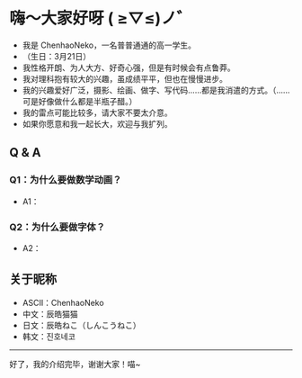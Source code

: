 # 嗨～大家好呀 ( ≥▽≤)ノ゛

* 我是 ChenhaoNeko，一名普普通通的高一学生。
* （生日：3月21日）
* 我性格开朗、为人大方、好奇心强，但是有时候会有点鲁莽。
* 我对理科抱有较大的兴趣，虽成绩平平，但也在慢慢进步。
* 我的兴趣爱好广泛，摄影、绘画、做字、写代码……都是我消遣的方式。（……可是好像做什么都是半瓶子醋。）
* 我的雷点可能比较多，请大家不要太介意。
* 如果你愿意和我一起长大，欢迎与我扩列。

## Q & A

### Q1：为什么要做数学动画？

* A1：

### Q2：为什么要做字体？

* A2：

## 关于昵称

* ASCII：ChenhaoNeko
* 中文：辰皓猫猫
* 日文：辰皓ねこ（しんこうねこ）
* 韩文：진호네코

---

好了，我的介绍完毕，谢谢大家！喵~